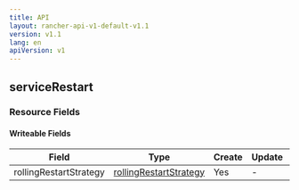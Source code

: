 ```yaml
---
title: API
layout: rancher-api-v1-default-v1.1
version: v1.1
lang: en
apiVersion: v1
---
```


## serviceRestart



### Resource Fields

#### Writeable Fields

Field | Type | Create | Update | Default | Notes
---|---|---|---|---|---
rollingRestartStrategy | [rollingRestartStrategy]({{site.baseurl}}/rancher/{{page.version}}/{{page.lang}}/api/{{page.apiVersion}}/api-resources/rollingRestartStrategy/) | Yes | - | - | 



<br>
